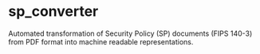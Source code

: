 # sp_converter
Automated transformation of Security Policy (SP) documents (FIPS 140-3) from PDF format into machine readable representations. 
